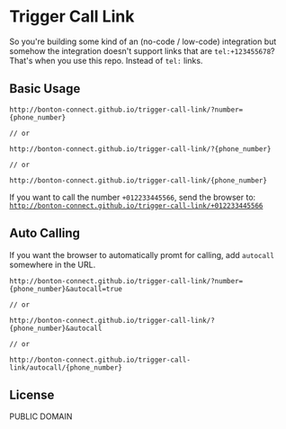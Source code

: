 # Trigger Call Link

So you're building some kind of an (no-code / low-code) integration but somehow
the integration doesn't support links that are `tel:+123455678`? That's when you
use this repo. Instead of `tel:` links.


## Basic Usage
```
http://bonton-connect.github.io/trigger-call-link/?number={phone_number}

// or 

http://bonton-connect.github.io/trigger-call-link/?{phone_number}

// or 

http://bonton-connect.github.io/trigger-call-link/{phone_number}
```

If you want to call the number `+012233445566`, send the
browser to: [`http://bonton-connect.github.io/trigger-call-link/+012233445566`](http://bonton-connect.github.io/trigger-call-link/+012233445566)

## Auto Calling

If you want the browser to automatically promt for calling, add `autocall` somewhere in the URL.

```
http://bonton-connect.github.io/trigger-call-link/?number={phone_number}&autocall=true

// or 

http://bonton-connect.github.io/trigger-call-link/?{phone_number}&autocall

// or 

http://bonton-connect.github.io/trigger-call-link/autocall/{phone_number}
```

## License

PUBLIC DOMAIN